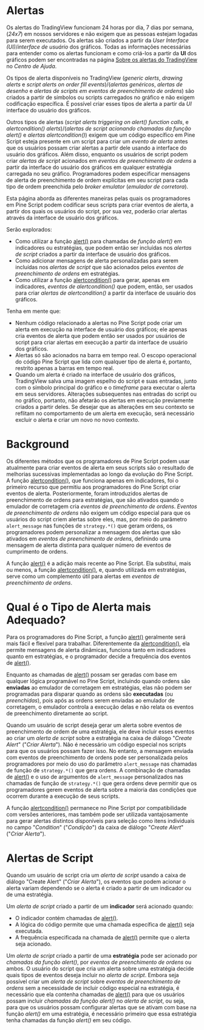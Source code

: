 
# Alertas

Os alertas do TradingView funcionam 24 horas por dia, 7 dias por semana, (_24x7_) em nossos servidores e não exigem que as pessoas estejam logadas para serem executados. Os alertas são criados a partir da _User Interface (UI)_/_interface de usuário_  dos gráficos. Todas as informações necessárias para entender como os alertas funcionam e como criá-los a partir da __UI__ dos gráficos podem ser encontradas na página [Sobre os alertas do TradingView](https://br.tradingview.com/support/solutions/43000520149/) no _Centro de Ajuda_.

Os tipos de alerta disponíveis no TradingView (_generic alerts_, _drawing alerts_ e _script alerts on order fill events_)/(_alertas genéricos_, _alertas de desenho_ e _alertas de scripts em eventos de preenchimento de ordens_) são criados a partir de símbolos ou scripts carregados no gráfico e não exigem codificação específica. É possível criar esses tipos de alerta a partir da _UI_ interface do usuário dos gráficos.

Outros tipos de alertas (_script alerts triggering on alert() function calls_, e _alertcondition() alerts_)/(_alertas de script acionando chamadas da função alert()_ e _alertas alertcondition()_) exigem que um código específico em Pine Script esteja presente em um script para criar um _evento de alerta_ antes que os usuários possam criar alertas a partir dele usando a interface do usuário dos gráficos. Além disso, enquanto os usuários de script podem criar _alertas de script_ acionados em _eventos de preenchimento de ordens_ a partir da interface do usuário dos gráficos em qualquer estratégia carregada no seu gráfico. Programadores podem especificar mensagens de alerta de preenchimento de ordem explícitas em seu script para cada tipo de ordem preenchida pelo _broker emulator_ (_emulador de corretora_).

Esta página aborda as diferentes maneiras pelas quais os programadores em Pine Script podem codificar seus scripts para criar eventos de alerta, a partir dos quais os usuários do script, por sua vez, poderão criar alertas através da interface de usuário dos gráficos.

Serão explorados:

- Como utilizar a função [alert()](https://br.tradingview.com/pine-script-reference/v5/#fun_alert) para chamadas de _função alert()_ em indicadores ou estratégias, que podem então ser incluídas nos _alertas de script_ criados a partir da interface de usuário dos gráficos.
- Como adicionar mensagens de alerta personalizadas para serem incluídas nos _alertas de script_ que são acionados pelos _eventos de preenchimento de ordens_ em estratégias.
- Como utilizar a função [alertcondition()](https://br.tradingview.com/pine-script-reference/v5/#fun_alertcondition) para gerar, apenas em indicadores, _eventos de alertcondition()_ que podem, então, ser usados para criar _alertas de alertcondition()_ a partir da interface de usuário dos gráficos.

Tenha em mente que:

- Nenhum código relacionado a alertas no Pine Script pode criar um alerta em execução na interface de usuário dos gráficos; ele apenas cria eventos de alerta que podem então ser usados por usuários de script para criar alertas em execução a partir da interface de usuário dos gráficos.
- Alertas só são acionados na barra em tempo real. O escopo operacional do código Pine Script que lida com qualquer tipo de alerta é, portanto, restrito apenas a barras em tempo real.
- Quando um alerta é criado na interface de usuário dos gráficos, TradingView salva uma imagem espelho do script e suas entradas, junto com o símbolo principal do gráfico e o _timeframe_ para executar o alerta em seus servidores. Alterações subsequentes nas entradas do script ou no gráfico, portanto, não afetarão os alertas em execução previamente criados a partir deles. Se desejar que as alterações em seu contexto se reflitam no comportamento de um alerta em execução, será necessário excluir o alerta e criar um novo no novo contexto.


# Background

Os diferentes métodos que os programadores de Pine Script podem usar atualmente para criar eventos de alerta em seus scripts são o resultado de melhorias sucessivas implementadas ao longo da evolução do Pine Script. A função [alertcondition()](https://br.tradingview.com/pine-script-reference/v5/#fun_alertcondition), que funciona apenas em indicadores, foi o primeiro recurso que permitiu aos programadores do Pine Script criar eventos de alerta. Posteriormente, foram introduzidos alertas de preenchimento de ordens para estratégias, que são ativados quando o emulador de corretagem cria _eventos de preenchimento de ordens_. _Eventos de preenchimento de ordens_ não exigem um código especial para que os usuários do script criem alertas sobre eles, mas, por meio do parâmetro `alert_message` nas funções de `strategy.*()` que geram ordens, os programadores podem personalizar a mensagem dos alertas que são ativados em _eventos de preenchimento de ordens_, definindo uma mensagem de alerta distinta para qualquer número de eventos de cumprimento de ordens.

A função [alert()](https://br.tradingview.com/pine-script-reference/v5/#fun_alert) é a adição mais recente ao Pine Script. Ela substitui, mais ou menos, a função [alertcondition()](https://br.tradingview.com/pine-script-reference/v5/#fun_alertcondition), e, quando utilizada em estratégias, serve como um complemento útil para alertas em _eventos de preenchimento de ordens_.


# Qual é o Tipo de Alerta mais Adequado?

Para os programadores do Pine Script, a função [alert()](https://br.tradingview.com/pine-script-reference/v5/#fun_alert) geralmente será mais fácil e flexível para trabalhar. Diferentemente da [alertcondition()](https://br.tradingview.com/pine-script-reference/v5/#fun_alertcondition), ela permite mensagens de alerta dinâmicas, funciona tanto em indicadores quanto em estratégias, e o programador decide a frequência dos eventos de [alert()](https://br.tradingview.com/pine-script-reference/v5/#fun_alert).

Enquanto as chamadas de [alert()](https://br.tradingview.com/pine-script-reference/v5/#fun_alert) possam ser geradas com base em qualquer lógica programável no Pine Script, incluindo quando ordens são __enviadas__ ao emulador de corretagem em estratégias, elas não podem ser programadas para disparar quando as ordens são __executadas__ (ou _preenchidas_), pois após as ordens serem enviadas ao emulador de corretagem, o emulador controla a execução delas e não relata os eventos de preenchimento diretamente ao script.

Quando um usuário de script deseja gerar um alerta sobre eventos de preenchimento de ordem de uma estratégia, ele deve incluir esses eventos ao criar um _alerta de script_ sobre a estratégia na caixa de diálogo "_Create Alert_" ("_Criar Alerta_"). Não é necessário um código especial nos scripts para que os usuários possam fazer isso. No entanto, a mensagem enviada com eventos de preenchimento de ordens pode ser personalizada pelos programadores por meio do uso do parâmetro `alert_message` nas chamadas de função de `strategy.*()` que gera ordens. A combinação de chamadas de [alert()](https://br.tradingview.com/pine-script-reference/v5/#fun_alert) e o uso de argumentos de `alert_message` personalizados nas chamadas de função de `strategy.*()` que gera ordens deve permitir que os programadores gerem eventos de alerta sobre a maioria das condições que ocorrem durante a execução de seus scripts.

A função [alertcondition()](https://br.tradingview.com/pine-script-reference/v5/#fun_alertcondition) permanece no Pine Script por compatibilidade com versões anteriores, mas também pode ser utilizada vantajosamente para gerar alertas distintos disponíveis para seleção como itens individuais no campo "_Condition_" ("_Condição_") da caixa de diálogo "_Create Alert_" ("_Criar Alerta_").


# Alertas de Script

Quando um usuário de script cria um _alerta de script_ usando a caixa de diálogo "Create Alert" ("_Criar Alerta_"), os eventos que podem acionar o alerta variam dependendo se o alerta é criado a partir de um indicador ou de uma estratégia.

Um _alerta de script_ criado a partir de um __indicador__ será acionado quando:

- O indicador contém chamadas de [alert()](https://br.tradingview.com/pine-script-reference/v5/#fun_alert).
- A lógica do código permite que uma chamada específica de [alert()](https://br.tradingview.com/pine-script-reference/v5/#fun_alert) seja executada.
- A frequência especificada na chamada de [alert()](https://br.tradingview.com/pine-script-reference/v5/#fun_alert) permite que o alerta seja acionado.

Um _alerta de script_ criado a partir de uma __estratégia__ pode ser acionado por _chamadas da função alert()_, por _eventos de preenchimento de ordens_ ou ambos. O usuário do script que cria um alerta sobre uma estratégia decide quais tipos de eventos deseja incluir no _alerta de script_. Embora seja possível criar um _alerta de script_ sobre _eventos de preenchimento de ordens_ sem a necessidade de incluir código especial na estratégia, é necessário que ela contenha chamadas de [alert()](https://br.tradingview.com/pine-script-reference/v5/#fun_alert) para que os usuários possam incluir _chamadas da função alert()_ no _alerta de script_, ou seja, para que os usuários possam configurar alertas que se ativam com base na função _alert()_ em uma estratégia, é necessário primeiro que essa estratégia tenha chamadas da função _alert()_ em seu código.



